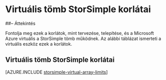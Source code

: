 <properties 
   pageTitle="Virtuális tömb StorSimple korlátai |} Microsoft Azure"
   description="Rendszer korlátai és a Microsoft Azure StorSimple virtuális tömbelemek és a kapcsolatokkal ajánlott méretű ismerteti."
   services="storsimple"
   documentationCenter="NA"
   authors="alkohli"
   manager="carmonm"
   editor="" />
<tags 
   ms.service="storsimple"
   ms.devlang="NA"
   ms.topic="article"
   ms.tgt_pltfrm="NA"
   ms.workload="TBD"
   ms.date="10/05/2016"
   ms.author="alkohli" />


# <a name="storsimple-virtual-array-limits"></a>Virtuális tömb StorSimple korlátai

##<a name="overview"></a>– Áttekintés

Fontolja meg ezek a korlátok, mint tervezése, telepítése, és a Microsoft Azure virtuális a StorSimple tömb működnek. Az alábbi táblázat ismerteti a virtuális eszköz ezek a korlátok.

## <a name="storsimple-virtual-array-limits"></a>Virtuális tömb StorSimple korlátai 

[AZURE.INCLUDE [storsimple-virtual-array-limits](../../includes/storsimple-virtual-array-limits.md)]

